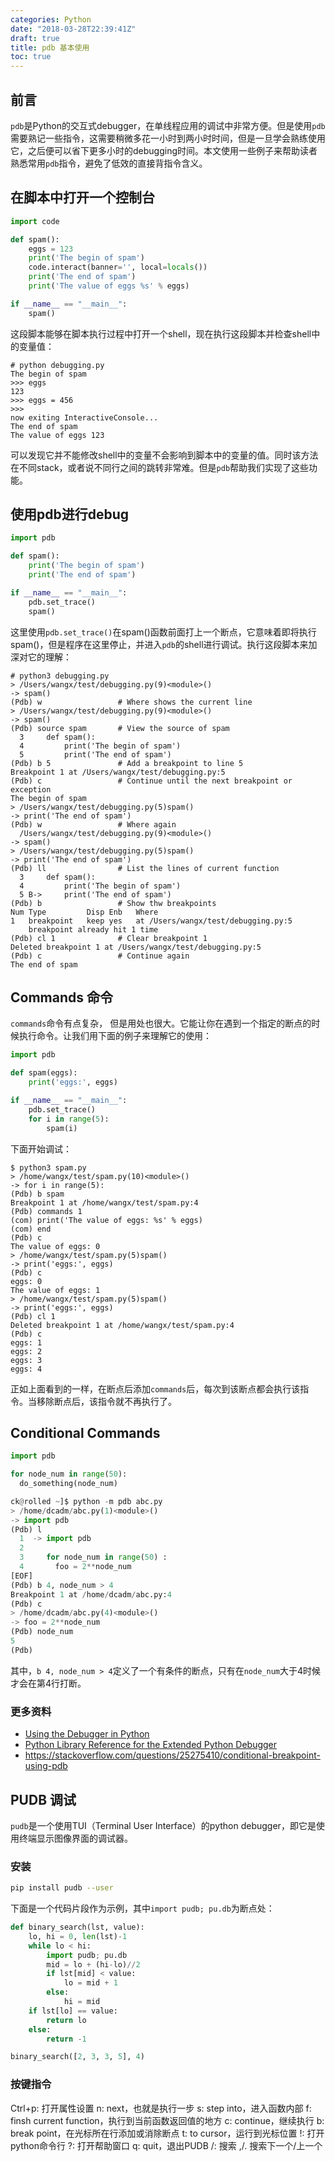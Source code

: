 ```yaml
---
categories: Python
date: "2018-03-28T22:39:41Z"
draft: true
title: pdb 基本使用
toc: true
---
```


## 前言
`pdb`是Python的交互式debugger，在单线程应用的调试中非常方便。但是使用`pdb`需要熟记一些指令，这需要稍微多花一小时到两小时时间，但是一旦学会熟练使用它，之后便可以省下更多小时的debugging时间。本文使用一些例子来帮助读者熟悉常用`pdb`指令，避免了低效的直接背指令含义。

## 在脚本中打开一个控制台
```python
import code

def spam():
    eggs = 123
    print('The begin of spam')
    code.interact(banner='', local=locals())
    print('The end of spam')
    print('The value of eggs %s' % eggs)

if __name__ == "__main__":
    spam()
```
这段脚本能够在脚本执行过程中打开一个shell，现在执行这段脚本并检查shell中的变量值：
```
# python debugging.py
The begin of spam
>>> eggs
123
>>> eggs = 456
>>>
now exiting InteractiveConsole...
The end of spam
The value of eggs 123
```
可以发现它并不能修改shell中的变量不会影响到脚本中的变量的值。同时该方法在不同stack，或者说不同行之间的跳转非常难。但是`pdb`帮助我们实现了这些功能。

## 使用pdb进行debug
```python
import pdb

def spam():
    print('The begin of spam')
    print('The end of spam')

if __name__ == "__main__":
    pdb.set_trace()
    spam()
```
这里使用`pdb.set_trace()`在spam()函数前面打上一个断点，它意味着即将执行spam()，但是程序在这里停止，并进入`pdb`的shell进行调试。执行这段脚本来加深对它的理解：
```
# python3 debugging.py
> /Users/wangx/test/debugging.py(9)<module>()
-> spam()
(Pdb) w                 # Where shows the current line
> /Users/wangx/test/debugging.py(9)<module>()
-> spam()
(Pdb) source spam       # View the source of spam
  3  	def spam():
  4  	    print('The begin of spam')
  5  	    print('The end of spam')
(Pdb) b 5               # Add a breakpoint to line 5
Breakpoint 1 at /Users/wangx/test/debugging.py:5
(Pdb) c                 # Continue until the next breakpoint or exception
The begin of spam
> /Users/wangx/test/debugging.py(5)spam()
-> print('The end of spam')
(Pdb) w                 # Where again
  /Users/wangx/test/debugging.py(9)<module>()
-> spam()
> /Users/wangx/test/debugging.py(5)spam()
-> print('The end of spam')
(Pdb) ll                # List the lines of current function
  3  	def spam():
  4  	    print('The begin of spam')
  5 B->	    print('The end of spam')
(Pdb) b                 # Show thw breakpoints
Num Type         Disp Enb   Where
1   breakpoint   keep yes   at /Users/wangx/test/debugging.py:5
	breakpoint already hit 1 time
(Pdb) cl 1              # Clear breakpoint 1
Deleted breakpoint 1 at /Users/wangx/test/debugging.py:5
(Pdb) c                 # Continue again
The end of spam
```

## Commands 命令
`commands`命令有点复杂， 但是用处也很大。它能让你在遇到一个指定的断点的时候执行命令。让我们用下面的例子来理解它的使用：

```python
import pdb

def spam(eggs):
    print('eggs:', eggs)

if __name__ == "__main__":
    pdb.set_trace()
    for i in range(5):
        spam(i)
```
下面开始调试：
```
$ python3 spam.py
> /home/wangx/test/spam.py(10)<module>()
-> for i in range(5):
(Pdb) b spam
Breakpoint 1 at /home/wangx/test/spam.py:4
(Pdb) commands 1
(com) print('The value of eggs: %s' % eggs)
(com) end
(Pdb) c
The value of eggs: 0
> /home/wangx/test/spam.py(5)spam()
-> print('eggs:', eggs)
(Pdb) c
eggs: 0
The value of eggs: 1
> /home/wangx/test/spam.py(5)spam()
-> print('eggs:', eggs)
(Pdb) cl 1
Deleted breakpoint 1 at /home/wangx/test/spam.py:4
(Pdb) c
eggs: 1
eggs: 2
eggs: 3
eggs: 4
```
正如上面看到的一样，在断点后添加`commands`后，每次到该断点都会执行该指令。当移除断点后，该指令就不再执行了。


## Conditional Commands

```python
import pdb

for node_num in range(50):
  do_something(node_num)
```

```python
ck@rolled ~]$ python -m pdb abc.py
> /home/dcadm/abc.py(1)<module>()
-> import pdb
(Pdb) l
  1  -> import pdb
  2
  3     for node_num in range(50) :
  4       foo = 2**node_num
[EOF]
(Pdb) b 4, node_num > 4
Breakpoint 1 at /home/dcadm/abc.py:4
(Pdb) c
> /home/dcadm/abc.py(4)<module>()
-> foo = 2**node_num
(Pdb) node_num 
5
(Pdb)
```

其中，``b 4, node_num > 4``定义了一个有条件的断点，只有在``node_num``大于4时候才会在第4行打断。

### 更多资料
* [Using the Debugger in Python](https://cse.msu.edu/~ahmedibr/__resources/spartanhackers-debugging-with-python.pdf)
* [Python Library Reference for the Extended Python Debugger](http://bashdb.sourceforge.net/pydb/pydb/lib/subsubsection-resume.html)
* <https://stackoverflow.com/questions/25275410/conditional-breakpoint-using-pdb>

## PUDB 调试

``pudb``是一个使用TUI（Terminal User Interface）的python debugger，即它是使用终端显示图像界面的调试器。

### 安装

```bash
pip install pudb --user
```

下面是一个代码片段作为示例，其中``import pudb; pu.db``为断点处：

```python
def binary_search(lst, value):
    lo, hi = 0, len(lst)-1
    while lo < hi:
        import pudb; pu.db
        mid = lo + (hi-lo)//2
        if lst[mid] < value:
            lo = mid + 1
        else:
            hi = mid
    if lst[lo] == value:
        return lo
    else:
        return -1

binary_search([2, 3, 3, 5], 4)
````

### 按键指令

Ctrl+p: 打开属性设置
n: next，也就是执行一步
s: step into，进入函数内部
f: finsh current function，执行到当前函数返回值的地方
c: continue，继续执行
b: break point，在光标所在行添加或消除断点
t: to cursor，运行到光标位置
!: 打开python命令行
?: 打开帮助窗口
q: quit，退出PUDB
/: 搜索
,/. 搜索下一个/上一个
